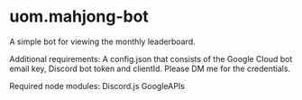 # uom.mahjong-bot
A simple bot for viewing the monthly leaderboard.

Additional requirements:
A config.json that consists of the Google Cloud bot email key, Discord bot token and clientId.
Please DM me for the credentials.

Required node modules:
Discord.js
GoogleAPIs
